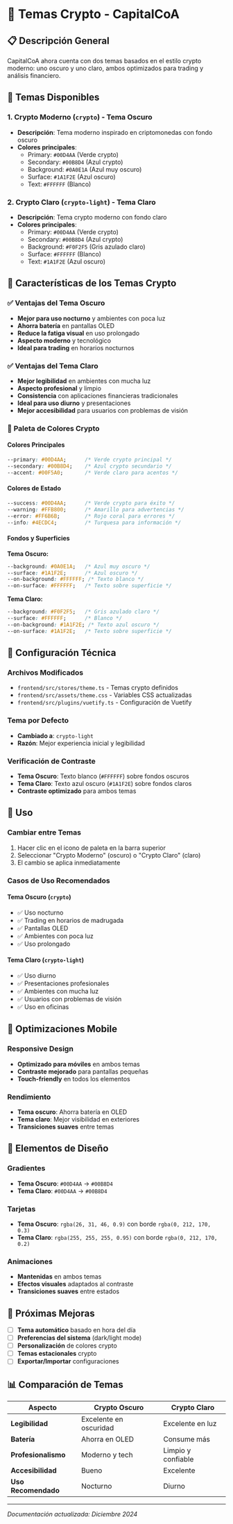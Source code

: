 # 🚀 Temas Crypto - CapitalCoA

## 📋 Descripción General

CapitalCoA ahora cuenta con dos temas basados en el estilo crypto moderno: uno oscuro y uno claro, ambos optimizados para trading y análisis financiero.

## 🌟 Temas Disponibles

### 1. **Crypto Moderno** (`crypto`) - Tema Oscuro
- **Descripción**: Tema moderno inspirado en criptomonedas con fondo oscuro
- **Colores principales**:
  - Primary: `#00D4AA` (Verde crypto)
  - Secondary: `#00B8D4` (Azul crypto)
  - Background: `#0A0E1A` (Azul muy oscuro)
  - Surface: `#1A1F2E` (Azul oscuro)
  - Text: `#FFFFFF` (Blanco)

### 2. **Crypto Claro** (`crypto-light`) - Tema Claro
- **Descripción**: Tema crypto moderno con fondo claro
- **Colores principales**:
  - Primary: `#00D4AA` (Verde crypto)
  - Secondary: `#00B8D4` (Azul crypto)
  - Background: `#F0F2F5` (Gris azulado claro)
  - Surface: `#FFFFFF` (Blanco)
  - Text: `#1A1F2E` (Azul oscuro)

## 🎯 Características de los Temas Crypto

### ✅ **Ventajas del Tema Oscuro**
- **Mejor para uso nocturno** y ambientes con poca luz
- **Ahorra batería** en pantallas OLED
- **Reduce la fatiga visual** en uso prolongado
- **Aspecto moderno** y tecnológico
- **Ideal para trading** en horarios nocturnos

### ✅ **Ventajas del Tema Claro**
- **Mejor legibilidad** en ambientes con mucha luz
- **Aspecto profesional** y limpio
- **Consistencia** con aplicaciones financieras tradicionales
- **Ideal para uso diurno** y presentaciones
- **Mejor accesibilidad** para usuarios con problemas de visión

### 🎨 **Paleta de Colores Crypto**

#### **Colores Principales**
```css
--primary: #00D4AA;      /* Verde crypto principal */
--secondary: #00B8D4;    /* Azul crypto secundario */
--accent: #00F5A0;       /* Verde claro para acentos */
```

#### **Colores de Estado**
```css
--success: #00D4AA;      /* Verde crypto para éxito */
--warning: #FFB800;      /* Amarillo para advertencias */
--error: #FF6B6B;        /* Rojo coral para errores */
--info: #4ECDC4;         /* Turquesa para información */
```

#### **Fondos y Superficies**

**Tema Oscuro:**
```css
--background: #0A0E1A;   /* Azul muy oscuro */
--surface: #1A1F2E;      /* Azul oscuro */
--on-background: #FFFFFF; /* Texto blanco */
--on-surface: #FFFFFF;   /* Texto sobre superficie */
```

**Tema Claro:**
```css
--background: #F0F2F5;   /* Gris azulado claro */
--surface: #FFFFFF;      /* Blanco */
--on-background: #1A1F2E; /* Texto azul oscuro */
--on-surface: #1A1F2E;   /* Texto sobre superficie */
```

## 🔧 Configuración Técnica

### **Archivos Modificados**
- `frontend/src/stores/theme.ts` - Temas crypto definidos
- `frontend/src/assets/theme.css` - Variables CSS actualizadas
- `frontend/src/plugins/vuetify.ts` - Configuración de Vuetify

### **Tema por Defecto**
- **Cambiado a**: `crypto-light`
- **Razón**: Mejor experiencia inicial y legibilidad

### **Verificación de Contraste**
- **Tema Oscuro**: Texto blanco (`#FFFFFF`) sobre fondos oscuros
- **Tema Claro**: Texto azul oscuro (`#1A1F2E`) sobre fondos claros
- **Contraste optimizado** para ambos temas

## 🚀 Uso

### **Cambiar entre Temas**
1. Hacer clic en el icono de paleta en la barra superior
2. Seleccionar "Crypto Moderno" (oscuro) o "Crypto Claro" (claro)
3. El cambio se aplica inmediatamente

### **Casos de Uso Recomendados**

#### **Tema Oscuro (`crypto`)**
- ✅ Uso nocturno
- ✅ Trading en horarios de madrugada
- ✅ Pantallas OLED
- ✅ Ambientes con poca luz
- ✅ Uso prolongado

#### **Tema Claro (`crypto-light`)**
- ✅ Uso diurno
- ✅ Presentaciones profesionales
- ✅ Ambientes con mucha luz
- ✅ Usuarios con problemas de visión
- ✅ Uso en oficinas

## 📱 Optimizaciones Mobile

### **Responsive Design**
- **Optimizado para móviles** en ambos temas
- **Contraste mejorado** para pantallas pequeñas
- **Touch-friendly** en todos los elementos

### **Rendimiento**
- **Tema oscuro**: Ahorra batería en OLED
- **Tema claro**: Mejor visibilidad en exteriores
- **Transiciones suaves** entre temas

## 🎨 Elementos de Diseño

### **Gradientes**
- **Tema Oscuro**: `#00D4AA` → `#00B8D4`
- **Tema Claro**: `#00D4AA` → `#00B8D4`

### **Tarjetas**
- **Tema Oscuro**: `rgba(26, 31, 46, 0.9)` con borde `rgba(0, 212, 170, 0.3)`
- **Tema Claro**: `rgba(255, 255, 255, 0.95)` con borde `rgba(0, 212, 170, 0.2)`

### **Animaciones**
- **Mantenidas** en ambos temas
- **Efectos visuales** adaptados al contraste
- **Transiciones suaves** entre estados

## 🔮 Próximas Mejoras

- [ ] **Tema automático** basado en hora del día
- [ ] **Preferencias del sistema** (dark/light mode)
- [ ] **Personalización** de colores crypto
- [ ] **Temas estacionales** crypto
- [ ] **Exportar/Importar** configuraciones

## 📊 Comparación de Temas

| Aspecto | Crypto Oscuro | Crypto Claro |
|---------|---------------|--------------|
| **Legibilidad** | Excelente en oscuridad | Excelente en luz |
| **Batería** | Ahorra en OLED | Consume más |
| **Profesionalismo** | Moderno y tech | Limpio y confiable |
| **Accesibilidad** | Bueno | Excelente |
| **Uso Recomendado** | Nocturno | Diurno |

---

*Documentación actualizada: Diciembre 2024* 